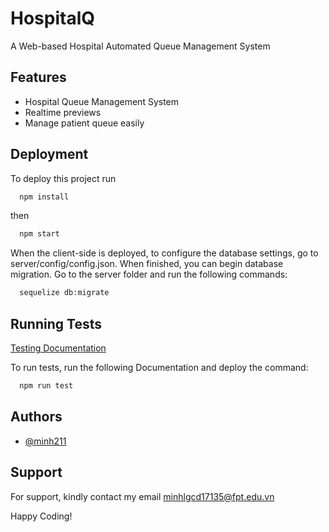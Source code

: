 
# HospitalQ

A Web-based Hospital Automated Queue Management System

## Features

- Hospital Queue Management System
- Realtime previews
- Manage patient queue easily



## Deployment

To deploy this project run

```bash
  npm install
```
then 

```bash
  npm start
```
When the client-side is deployed, to configure the database settings, go to server/config/config.json. When finished, you can begin database migration. Go to the server folder and run the following commands:

```bash
  sequelize db:migrate
```


## Running Tests

[Testing Documentation](https://github.com/minh211/testing_mocha)

To run tests, run the following Documentation and deploy the command: 

```bash
  npm run test
```


## Authors

- [@minh211](https://www.github.com/minh211)


## Support

For support, kindly contact my email minhlgcd17135@fpt.edu.vn

Happy Coding!

